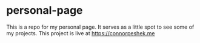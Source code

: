 # personal-page

This is a repo for my personal page. It serves as a little spot to see some of my projects. This project is live at https://connorpeshek.me

